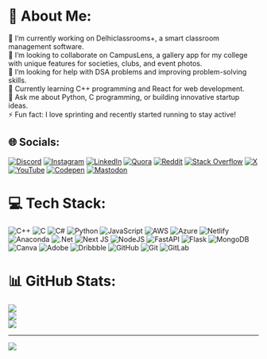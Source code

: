 # 💫 About Me:
🔭 I’m currently working on Delhiclassrooms+, a smart classroom management software.<br>👯 I’m looking to collaborate on CampusLens, a gallery app for my college with unique features for societies, clubs, and event photos.<br>🤝 I’m looking for help with DSA problems and improving problem-solving skills.<br>🌱 Currently learning C++ programming and React for web development.<br>💬 Ask me about Python, C programming, or building innovative startup ideas.<br>⚡ Fun fact: I love sprinting and recently started running to stay active!


## 🌐 Socials:
[![Discord](https://img.shields.io/badge/Discord-%237289DA.svg?logo=discord&logoColor=white)](https://discord.gg/CMS6r8AD) [![Instagram](https://img.shields.io/badge/Instagram-%23E4405F.svg?logo=Instagram&logoColor=white)](https://instagram.com/ariiix.24) [![LinkedIn](https://img.shields.io/badge/LinkedIn-%230077B5.svg?logo=linkedin&logoColor=white)](https://linkedin.com/in/Ashishkumar) [![Quora](https://img.shields.io/badge/Quora-%23B92B27.svg?logo=Quora&logoColor=white)](https://quora.com/profile/Ashish-Kumar-29702) [![Reddit](https://img.shields.io/badge/Reddit-%23FF4500.svg?logo=Reddit&logoColor=white)](https://reddit.com/user/excape-24) [![Stack Overflow](https://img.shields.io/badge/-Stackoverflow-FE7A16?logo=stack-overflow&logoColor=white)](https://stackoverflow.com/users/Ariii) [![X](https://img.shields.io/badge/X-black.svg?logo=X&logoColor=white)](https://x.com/@Air_ashish_) [![YouTube](https://img.shields.io/badge/YouTube-%23FF0000.svg?logo=YouTube&logoColor=white)](https://youtube.com/@airxashish) [![Codepen](https://img.shields.io/badge/Codepen-000000?style=for-the-badge&logo=codepen&logoColor=white)](https://codepen.io/Ari-111) [![Mastodon](https://img.shields.io/badge/-MASTODON-%232B90D9?style=for-the-badge&logo=mastodon&logoColor=white)](https://mastodon.social/@airxashish) 

# 💻 Tech Stack:
![C++](https://img.shields.io/badge/c++-%2300599C.svg?style=flat&logo=c%2B%2B&logoColor=white) ![C](https://img.shields.io/badge/c-%2300599C.svg?style=flat&logo=c&logoColor=white) ![C#](https://img.shields.io/badge/c%23-%23239120.svg?style=flat&logo=csharp&logoColor=white) ![Python](https://img.shields.io/badge/python-3670A0?style=flat&logo=python&logoColor=ffdd54) ![JavaScript](https://img.shields.io/badge/javascript-%23323330.svg?style=flat&logo=javascript&logoColor=%23F7DF1E) ![AWS](https://img.shields.io/badge/AWS-%23FF9900.svg?style=flat&logo=amazon-aws&logoColor=white) ![Azure](https://img.shields.io/badge/azure-%230072C6.svg?style=flat&logo=microsoftazure&logoColor=white) ![Netlify](https://img.shields.io/badge/netlify-%23000000.svg?style=flat&logo=netlify&logoColor=#00C7B7) ![Anaconda](https://img.shields.io/badge/Anaconda-%2344A833.svg?style=flat&logo=anaconda&logoColor=white) ![.Net](https://img.shields.io/badge/.NET-5C2D91?style=flat&logo=.net&logoColor=white) ![Next JS](https://img.shields.io/badge/Next-black?style=flat&logo=next.js&logoColor=white) ![NodeJS](https://img.shields.io/badge/node.js-6DA55F?style=flat&logo=node.js&logoColor=white) ![FastAPI](https://img.shields.io/badge/FastAPI-005571?style=flat&logo=fastapi) ![Flask](https://img.shields.io/badge/flask-%23000.svg?style=flat&logo=flask&logoColor=white) ![MongoDB](https://img.shields.io/badge/MongoDB-%234ea94b.svg?style=flat&logo=mongodb&logoColor=white) ![Canva](https://img.shields.io/badge/Canva-%2300C4CC.svg?style=flat&logo=Canva&logoColor=white) ![Adobe](https://img.shields.io/badge/adobe-%23FF0000.svg?style=flat&logo=adobe&logoColor=white) ![Dribbble](https://img.shields.io/badge/Dribbble-EA4C89?style=flat&logo=dribbble&logoColor=white) ![GitHub](https://img.shields.io/badge/github-%23121011.svg?style=flat&logo=github&logoColor=white) ![Git](https://img.shields.io/badge/git-%23F05033.svg?style=flat&logo=git&logoColor=white) ![GitLab](https://img.shields.io/badge/gitlab-%23181717.svg?style=flat&logo=gitlab&logoColor=white)
# 📊 GitHub Stats:
![](https://github-readme-stats.vercel.app/api?username=Ari-111&theme=tokyonight&hide_border=false&include_all_commits=false&count_private=false)<br/>
![](https://github-readme-streak-stats.herokuapp.com/?user=Ari-111&theme=tokyonight&hide_border=false)<br/>
![](https://github-readme-stats.vercel.app/api/top-langs/?username=Ari-111&theme=tokyonight&hide_border=false&include_all_commits=false&count_private=false&layout=compact)

---
[![](https://visitcount.itsvg.in/api?id=Ari-111&icon=0&color=6)](https://visitcount.itsvg.in)

<!-- Proudly created with GPRM ( https://gprm.itsvg.in ) -->
